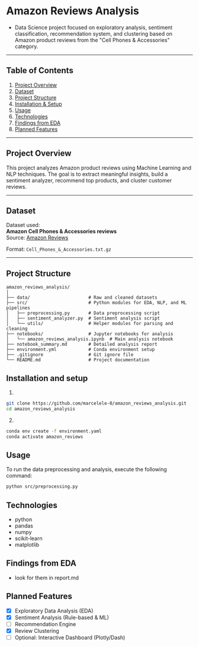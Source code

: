 # Amazon Reviews Analysis

- Data Science project focused on exploratory analysis, sentiment classification, recommendation system, and clustering based on Amazon product reviews from the "Cell Phones & Accessories" category.

---

## Table of Contents
1. [Project Overview](#project-overview)
2. [Dataset](#dataset)
3. [Project Structure](#project-structure)
4. [Installation & Setup](#installation-and-setup)
5. [Usage](#usage)
6. [Technologies](#technologies)
7. [Findings from EDA](#findings-from-eda)
8. [Planned Features](#planned-features)

---

## Project Overview
This project analyzes Amazon product reviews using Machine Learning and NLP techniques. The goal is to extract meaningful insights, build a sentiment analyzer, recommend top products, and cluster customer reviews.

---

## Dataset
Dataset used:  
**Amazon Cell Phones & Accessories reviews**  
Source: [Amazon Reviews](https://snap.stanford.edu/data/web-Amazon-links.html)

Format: `Cell_Phones_&_Accessories.txt.gz`

---

## Project Structure
```plaintext
amazon_reviews_analysis/
│
├── data/                      # Raw and cleaned datasets              
├── src/                       # Python modules for EDA, NLP, and ML pipelines
│   ├── preprocessing.py       # Data preprocessing script
│   ├── sentiment_analyzer.py  # Sentiment analysis script
│   └── utils/                 # Helper modules for parsing and cleaning
├── notebooks/                 # Jupyter notebooks for analysis
│   └── amazon_reviews_analysis.ipynb  # Main analysis notebook
├── notebook_summary.md        # Detailed analysis report                
├── environment.yml            # Conda environment setup
├── .gitignore                 # Git ignore file
└── README.md                  # Project documentation
```

## Installation and setup

1)

```bash
git clone https://github.com/marcelele-0/amazon_reviews_analysis.git
cd amazon_reviews_analysis
```

2)

```bash
conda env create -f environment.yaml
conda activate amazon_reviews
```

## Usage

To run the data preprocessing and analysis, execute the following command:

```bash
python src/preprocessing.py
```

## Technologies
  - python
  - pandas
  - numpy
  - scikit-learn
  - matplotlib

## Findings from EDA

 - look for them in report.md

## Planned Features
- [X] Exploratory Data Analysis (EDA)
- [X] Sentiment Analysis (Rule-based & ML)
- [ ] Recommendation Engine
- [X] Review Clustering 
- [ ] Optional: Interactive Dashboard (Plotly/Dash)
